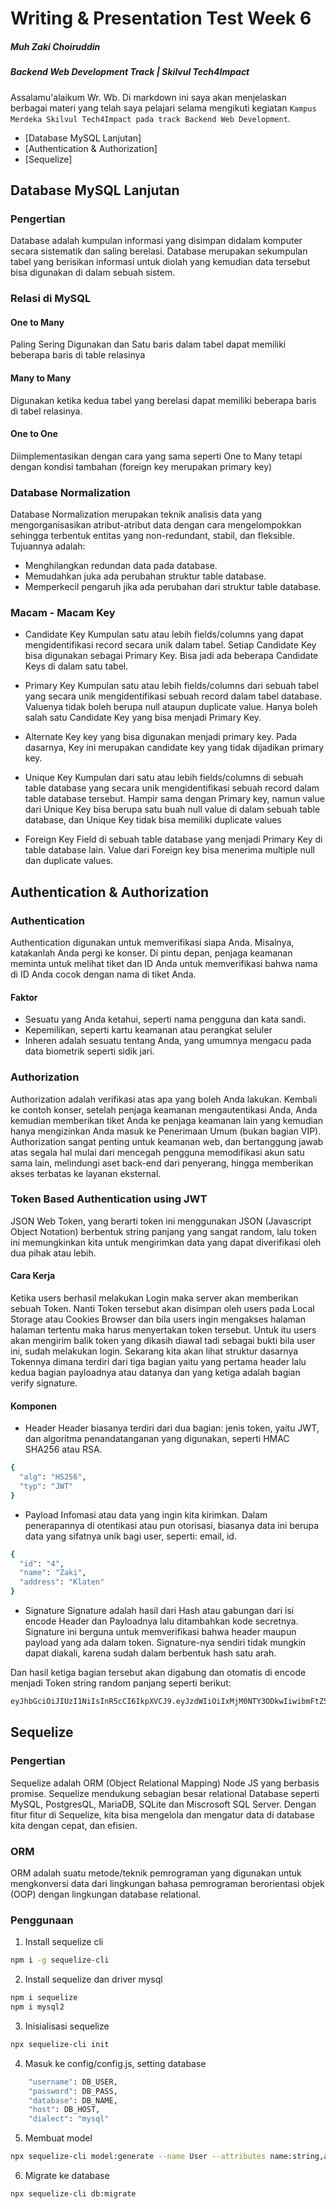 # Writing & Presentation Test Week 6
##### Muh Zaki Choiruddin 
##### Backend Web Development Track | Skilvul Tech4Impact

Assalamu'alaikum Wr. Wb. Di markdown ini saya akan menjelaskan berbagai materi yang telah saya pelajari selama mengikuti kegiatan `Kampus Merdeka Skilvul Tech4Impact pada track Backend Web Development`.

- [Database MySQL Lanjutan]
- [Authentication & Authorization]
- [Sequelize]

## Database MySQL Lanjutan
### Pengertian
Database adalah kumpulan informasi yang disimpan didalam komputer secara sistematik dan saling berelasi. Database merupakan sekumpulan tabel yang berisikan informasi untuk diolah yang kemudian data tersebut bisa digunakan di dalam sebuah sistem. 

### Relasi di MySQL
#### One to Many
Paling Sering Digunakan dan Satu baris dalam tabel dapat memiliki beberapa baris di table relasinya

#### Many to Many
Digunakan ketika kedua tabel yang berelasi dapat memiliki beberapa baris di tabel relasinya.

#### One to One
Diimplementasikan dengan cara yang sama seperti One to Many tetapi dengan kondisi tambahan (foreign key merupakan primary key)

### Database Normalization
Database Normalization merupakan teknik analisis data yang mengorganisasikan atribut-atribut data dengan cara mengelompokkan sehingga terbentuk entitas yang non-redundant, stabil, dan fleksible. Tujuannya adalah:
- Menghilangkan redundan data pada database.
- Memudahkan juka ada perubahan struktur table database.
- Memperkecil pengaruh jika ada perubahan dari struktur table database.

### Macam - Macam Key
- Candidate Key
Kumpulan satu atau lebih fields/columns yang dapat mengidentifikasi record secara unik dalam tabel. Setiap Candidate Key bisa digunakan sebagai Primary Key. Bisa jadi ada beberapa Candidate Keys di dalam satu tabel.

- Primary Key
Kumpulan satu atau lebih fields/columns dari sebuah tabel yang secara unik mengidentifikasi sebuah record dalam tabel database. Valuenya tidak boleh berupa null ataupun duplicate value. Hanya boleh salah satu Candidate Key yang bisa menjadi Primary Key.

- Alternate Key
key yang bisa digunakan menjadi primary key. Pada dasarnya, Key ini merupakan candidate key yang tidak dijadikan  primary key.

- Unique Key
Kumpulan dari satu atau lebih fields/columns di sebuah table database yang secara unik mengidentifikasi sebuah record dalam table database tersebut. Hampir sama dengan Primary key, namun value dari Unique Key bisa berupa satu buah null value di dalam sebuah table database, dan Unique Key tidak bisa memiliki duplicate values

- Foreign Key
Field di sebuah table database yang menjadi Primary Key di table database lain. Value dari Foreign key bisa menerima multiple null dan duplicate values.


## Authentication & Authorization
### Authentication
Authentication digunakan untuk memverifikasi siapa Anda. Misalnya, katakanlah Anda pergi ke konser. Di pintu depan, penjaga keamanan meminta untuk melihat tiket dan ID Anda untuk memverifikasi bahwa nama di ID Anda cocok dengan nama di tiket Anda.

#### Faktor
- Sesuatu yang Anda ketahui, seperti nama pengguna dan kata sandi.
- Kepemilikan, seperti kartu keamanan atau perangkat seluler
- Inheren adalah sesuatu tentang Anda, yang umumnya mengacu pada data biometrik seperti sidik jari.

### Authorization
Authorization adalah verifikasi atas apa yang boleh Anda lakukan. Kembali ke contoh konser, setelah penjaga keamanan mengautentikasi Anda, Anda kemudian memberikan tiket Anda ke penjaga keamanan lain yang kemudian hanya mengizinkan Anda masuk ke Penerimaan Umum (bukan bagian VIP). Authorization sangat penting untuk keamanan web, dan bertanggung jawab atas segala hal mulai dari mencegah pengguna memodifikasi akun satu sama lain, melindungi aset back-end dari penyerang, hingga memberikan akses terbatas ke layanan eksternal.

### Token Based Authentication using JWT
JSON Web Token, yang berarti token ini menggunakan JSON (Javascript Object Notation) berbentuk string panjang yang sangat random, lalu token ini memungkinkan kita untuk mengirimkan data yang dapat diverifikasi oleh dua pihak atau lebih.

#### Cara Kerja
Ketika users berhasil melakukan Login maka server akan memberikan sebuah Token. Nanti Token tersebut akan disimpan oleh users pada Local Storage atau Cookies Browser dan bila users ingin mengakses halaman halaman tertentu maka harus menyertakan token tersebut. Untuk itu users akan mengirim balik token yang dikasih diawal tadi sebagai bukti bila user ini, sudah melakukan login. Sekarang kita akan lihat struktur dasarnya Tokennya dimana terdiri dari tiga bagian yaitu yang pertama header lalu kedua bagian payloadnya atau datanya dan yang ketiga adalah bagian verify signature.

#### Komponen
- Header
Header biasanya terdiri dari dua bagian: jenis token, yaitu JWT, dan algoritma penandatanganan yang digunakan, seperti HMAC SHA256 atau RSA.
```sh
{
  "alg": "HS256",
  "typ": "JWT"
}
```

- Payload
Infomasi atau data yang ingin kita kirimkan. Dalam penerapannya di otentikasi atau pun otorisasi, biasanya data ini berupa data yang sifatnya unik bagi user, seperti: email, id.
```sh
{
  "id": "4",
  "name": "Zaki",
  "address": "Klaten"
}
```

- Signature
Signature adalah hasil dari Hash atau gabungan dari isi encode Header dan Payloadnya lalu ditambahkan kode secretnya. Signature ini berguna untuk memverifikasi bahwa header maupun payload yang ada dalam token. Signature-nya sendiri tidak mungkin dapat diakali, karena sudah dalam berbentuk hash satu arah.

Dan hasil ketiga bagian tersebut akan digabung dan otomatis di encode menjadi Token string random panjang seperti berikut:
```sh
eyJhbGciOiJIUzI1NiIsInR5cCI6IkpXVCJ9.eyJzdWIiOiIxMjM0NTY3ODkwIiwibmFtZSI6IkpvaG4gRG9lIiwiaWF0IjoxNTE2MjM5MDIyfQ.SflKxwRJSMeKKF2QT4fwpMeJf36POk6yJV_adQssw5c
```

## Sequelize
### Pengertian
Sequelize adalah ORM (Object Relational Mapping) Node JS yang berbasis promise. Sequelize mendukung sebagian besar relational Database seperti MySQL, PostgresQL, MariaDB, SQLite dan Miscrosoft SQL Server. Dengan fitur fitur di Sequelize, kita bisa mengelola dan mengatur data di database kita dengan cepat, dan efisien.

### ORM
ORM adalah suatu metode/teknik pemrograman yang digunakan untuk mengkonversi data dari lingkungan bahasa pemrograman berorientasi objek (OOP) dengan lingkungan database relational.

### Penggunaan
1. Install sequelize cli
```sh
npm i -g sequelize-cli
```

2. Install sequelize dan driver mysql
```sh
npm i sequelize
npm i mysql2
```

3. Inisialisasi sequelize
```sh
npx sequelize-cli init
```

4. Masuk ke config/config.js, setting database
```sh
    "username": DB_USER,
    "password": DB_PASS,
    "database": DB_NAME,
    "host": DB_HOST,
    "dialect": "mysql"
```

5. Membuat model
```sh
npx sequelize-cli model:generate --name User --attributes name:string,address:text,age:integer
```

6. Migrate ke database
```sh
npx sequelize-cli db:migrate
```




